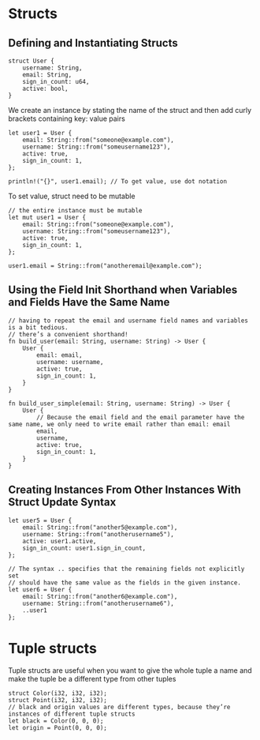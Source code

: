 # Structs
## Defining and Instantiating Structs
    struct User {
        username: String,
        email: String,
        sign_in_count: u64,
        active: bool,
    }

We create an instance by stating the name of the struct and then add curly brackets containing key: value pairs

    let user1 = User {
        email: String::from("someone@example.com"),
        username: String::from("someusername123"),
        active: true,
        sign_in_count: 1,
    };
    
    println!("{}", user1.email); // To get value, use dot notation

To set value, struct need to be mutable

    // the entire instance must be mutable
    let mut user1 = User {
        email: String::from("someone@example.com"),
        username: String::from("someusername123"),
        active: true,
        sign_in_count: 1,
    };

    user1.email = String::from("anotheremail@example.com");

## Using the Field Init Shorthand when Variables and Fields Have the Same Name

    // having to repeat the email and username field names and variables is a bit tedious.
    // there’s a convenient shorthand!
    fn build_user(email: String, username: String) -> User {
        User {
            email: email,
            username: username,
            active: true,
            sign_in_count: 1,
        }
    }

    fn build_user_simple(email: String, username: String) -> User {
        User {
            // Because the email field and the email parameter have the same name, we only need to write email rather than email: email
            email,
            username,
            active: true,
            sign_in_count: 1,
        }
    }
    
## Creating Instances From Other Instances With Struct Update Syntax

    let user5 = User {
        email: String::from("another5@example.com"),
        username: String::from("anotherusername5"),
        active: user1.active,
        sign_in_count: user1.sign_in_count,
    };
    
    // The syntax .. specifies that the remaining fields not explicitly set
    // should have the same value as the fields in the given instance.
    let user6 = User {
        email: String::from("another6@example.com"),
        username: String::from("anotherusername6"),
        ..user1
    };

# Tuple structs
Tuple structs are useful when you want to give the whole tuple a name and make the tuple be a different type from other tuples

    struct Color(i32, i32, i32);
    struct Point(i32, i32, i32);
    // black and origin values are different types, because they’re instances of different tuple structs
    let black = Color(0, 0, 0);
    let origin = Point(0, 0, 0);
